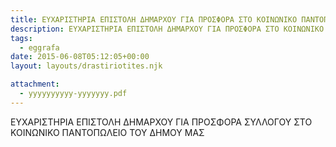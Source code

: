 ```yaml
---
title: ΕΥΧΑΡΙΣΤΗΡΙΑ ΕΠΙΣΤΟΛΗ ΔΗΜΑΡΧΟΥ ΓΙΑ ΠΡΟΣΦΟΡΑ ΣΤΟ ΚΟΙΝΩΝΙΚΟ ΠΑΝΤΟΠΩΛΕΙΟ
description: ΕΥΧΑΡΙΣΤΗΡΙΑ ΕΠΙΣΤΟΛΗ ΔΗΜΑΡΧΟΥ ΓΙΑ ΠΡΟΣΦΟΡΑ ΣΤΟ ΚΟΙΝΩΝΙΚΟ ΠΑΝΤΟΠΩΛΕΙΟ
tags:
  - eggrafa
date: 2015-06-08T05:12:05+00:00
layout: layouts/drastiriotites.njk

attachment:
  - yyyyyyyyyy-yyyyyyy.pdf
---
```


ΕΥΧΑΡΙΣΤΗΡΙΑ ΕΠΙΣΤΟΛΗ ΔΗΜΑΡΧΟΥ ΓΙΑ ΠΡΟΣΦΟΡΑ ΣΥΛΛΟΓΟΥ ΣΤΟ ΚΟΙΝΩΝΙΚΟ ΠΑΝΤΟΠΩΛΕΙΟ ΤΟΥ ΔΗΜΟΥ ΜΑΣ

<!-- excerpt -->
